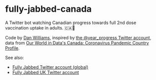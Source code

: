 # fully-jabbed-canada

A Twitter bot watching Canadian progress towards full 2nd dose vaccination uptake in adults. 🇨🇦💉

Code by [Dan Williams](https://twitter.com/iamdanw), inspired by [the @year_progress Twitter account](https://twitter.com/year_progress), data from [Our World in Data's Canada: Coronavirus Pandemic Country Profile](https://ourworldindata.org/coronavirus/country/canada).

See also:

* [Fully Jabbed Twitter account (global)](https://twitter.com/fullyjabbed)
* [Fully Jabbed UK Twitter account](https://twitter.com/fullyjabbedUK)
